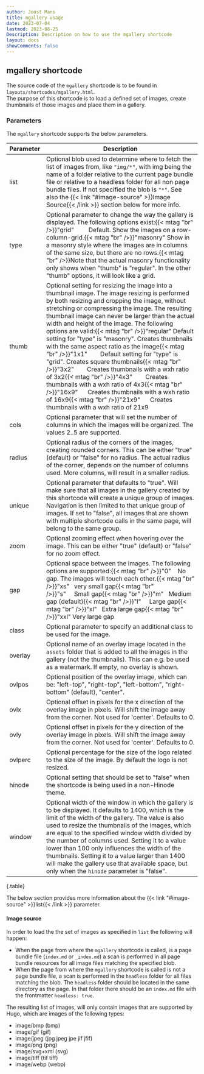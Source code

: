 ```yaml
---
author: Joost Mans
title: mgallery usage
date: 2023-07-04
lastmod: 2023-08-25
Description: Description on how to use the mgallery shortcode
layout: docs
showComments: false
---
```

<!-- cSpell:ignore Joost mgallery shortcode shortcodes ovlpos ovlx ovly ovlperc frontmatter jfif webp lastmod mtag Hinode -->

## mgallery shortcode

The source code of the `mgallery` shortcode is to be found in `layouts/shortcodes/mgallery.html`.  
The purpose of this shortcode is to load a defined set of images, create thumbnails of those images and place them in a gallery.

### Parameters

The `mgallery` shortcode supports the below parameters.

Parameter|Description
---|---
list|Optional blob used to determine where to fetch the list of images from, like `"img/*"`, with img being the name of a folder relative to the current page bundle file or relative to a headless folder for all non page bundle files. If not specified the blob is `"*"`. See also the {{< link "#image-source" >}}Image Source{{< /link >}} section below for more info.
type|Optional parameter to change the way the gallery is displayed. The following options exist:{{< mtag "br" />}}"grid"&nbsp;&nbsp;&nbsp;&nbsp;&nbsp;&nbsp;&nbsp;&nbsp;&nbsp;Default. Show the images on a row-column-grid.{{< mtag "br" />}}"masonry" Show in a masonry style where the images are in columns of the same size, but there are no rows.{{< mtag "br" />}}Note that the actual masonry functionality only shows when "thumb" is "regular". In the other "thumb" options, it will look like a grid.
thumb|Optional setting for resizing the image into a thumbnail image. The image resizing is performed by both resizing and cropping the image, without stretching or compressing the image. The resulting thumbnail image can never be larger than the actual width and height of the image. The following options are valid:{{< mtag "br" />}}"regular" Default setting for "type" is "masonry". Creates thumbnails with the same aspect ratio as the image{{< mtag "br" />}}"1x1"&nbsp;&nbsp;&nbsp;&nbsp;&nbsp;&nbsp;&nbsp;&nbsp;Default setting for "type" is "grid". Creates square thumbnails{{< mtag "br" />}}"3x2"&nbsp;&nbsp;&nbsp;&nbsp;&nbsp;&nbsp;&nbsp;&nbsp;Creates thumbnails with a wxh ratio of 3x2{{< mtag "br" />}}"4x3"&nbsp;&nbsp;&nbsp;&nbsp;&nbsp;&nbsp;&nbsp;&nbsp;Creates thumbnails with a wxh ratio of 4x3{{< mtag "br" />}}"16x9"&nbsp;&nbsp;&nbsp;&nbsp;&nbsp;&nbsp;Creates thumbnails with a wxh ratio of 16x9{{< mtag "br" />}}"21x9"&nbsp;&nbsp;&nbsp;&nbsp;&nbsp;&nbsp;Creates thumbnails with a wxh ratio of 21x9
cols|Optional parameter that will set the number of columns in which the images will be organized. The values 2..5 are supported.
radius|Optional radius of the corners of the images, creating rounded corners. This can be either "true" (default) or "false" for no radius. The actual radius of the corner, depends on the number of columns used. More columns, will result in a smaller radius.
unique|Optional parameter that defaults to "true". Will make sure that all images in the gallery created by this shortcode will create a unique group of images. Navigation is then limited to that unique group of images. If set to "false", all images that are shown with multiple shortcode calls in the same page, will belong to the same group.
zoom|Optional zooming effect when hovering over the image. This can be either "true" (default) or "false" for no zoom effect.
gap|Optional space between the images. The following options are supported:{{< mtag "br" />}}"0"&nbsp;&nbsp;&nbsp;&nbsp;No gap. The images will touch each other.{{< mtag "br" />}}"xs"&nbsp;&nbsp;&nbsp;very small gap{{< mtag "br" />}}"s"&nbsp;&nbsp;&nbsp;&nbsp;&nbsp;Small gap{{< mtag "br" />}}"m"&nbsp;&nbsp;&nbsp;Medium gap (default){{< mtag "br" />}}"l"&nbsp;&nbsp;&nbsp;&nbsp;&nbsp;Large gap{{< mtag "br" />}}"xl"&nbsp;&nbsp;&nbsp;Extra large gap{{< mtag "br" />}}"xxl" Very large gap
class|Optional parameter to specify an additional class to be used for the image.
overlay|Optional name of an overlay image located in the `assets` folder that is added to all the images in the gallery (not the thumbnails). This can e.g. be used as a watermark. If empty, no overlay is shown.
ovlpos|Optional position of the overlay image, which can be: "left-top", "right-top", "left-bottom", "right-bottom" (default), "center".
ovlx|Optional offset in pixels for the x direction of the overlay image in pixels. Will shift the image away from the corner. Not used for 'center'. Defaults to 0.
ovly|Optional offset in pixels for the y direction of the overlay image in pixels. Will shift the image away from the corner. Not used for 'center'. Defaults to 0.
ovlperc|Optional percentage for the size of the logo related to the size of the image. By default the logo is not resized.
hinode|Optional setting that should be set to "false" when the shortcode is being used in a non-Hinode theme.
window|Optional width of the window in which the gallery is to be displayed. It defaults to 1400, which is the limit of the width of the gallery. The value is also used to resize the thumbnails of the images, which are equal to the specified window width divided by the number of columns used. Setting it to a value lower than 100 only influences the width of the thumbnails. Setting it to a value larger than 1400 will make the gallery use that available space, but only when the `hinode` parameter is "false".
{.table}

The below section provides more information about the {{< link "#image-source" >}}list{{< /link >}} parameter.

#### Image source

In order to load the the set of images as specified in `list` the following will happen:

- When the page from where the `mgallery` shortcode is called, is a page bundle file (`index.md` or `_index.md`) a scan is performed in all page bundle resources for all image files matching the specified blob.
- When the page from where the `mgallery` shortcode is called is not a page bundle file, a scan is performed in the `headless` folder for all files matching the blob. The `headless` folder should be located in the same directory as the page. In that folder there should be an `index.md` file with the frontmatter `headless: true`.

The resulting list of images, will only contain images that are supported by Hugo, which are images of the following types:

- image/bmp (bmp)
- image/gif (gif)
- image/jpeg (jpg jpeg jpe jif jfif)
- image/png (png)
- image/svg+xml (svg)
- image/tiff (tif tiff)
- image/webp (webp)
